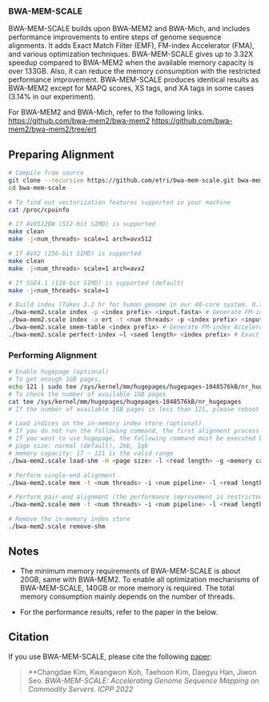 ### BWA-MEM-SCALE

BWA-MEM-SCALE builds upon BWA-MEM2 and BWA-Mich, and includes performance improvements to entire steps of genome sequence alignments.
It adds Exact Match Filter (EMF), FM-index Accelerator (FMA), and various optimization techniques.
BWA-MEM-SCALE gives up to 3.32X speedup compared to BWA-MEM2 when the available memory capacity is over 133GB.
Also, it can reduce the memory consumption with the restricted performance improvement. 
BWA-MEM-SCALE produces identical results as BWA-MEM2 except for MAPQ scores, XS tags, and XA tags in some cases (3.14% in our experiment).

For BWA-MEM2 and BWA-Mich, refer to the following links.
https://github.com/bwa-mem2/bwa-mem2
https://github.com/bwa-mem2/bwa-mem2/tree/ert

## Preparing Alignment
```sh
# Compile from source
git clone --recursive https://github.com/etri/bwa-mem-scale.git bwa-mem-scale
cd bwa-mem-scale

# To find out vectorization features supported in your machine
cat /proc/cpuinfo

# If AVX512BW (512-bit SIMD) is supported
make clean
make -j<num_threads> scale=1 arch=avx512

# If AVX2 (256-bit SIMD) is supported
make clean
make -j<num_threads> scale=1 arch=avx2

# If SSE4.1 (128-bit SIMD) is supported (default)
make -j<num_threads> scale=1

# Build index (Takes 3.2 hr for human genome in our 40-core system. 0.7 hr for BWT, 2.2 hr for ERT)
./bwa-mem2.scale index -p <index prefix> <input.fasta> # Generate FM-index of BWA-MEM2. Take ~1hour.
./bwa-mem2.scale index -a ert -t <num threads> -p <index prefix> <input.fasta> # Generate ERT index. Take 4~5 hours with 8 threads
./bwa-mem2.scale smem-table <index prefix> # Generate FM-index Accelerator (FMA) indices. Take ~1min.
./bwa-mem2.scale perfect-index –l <seed length> <index prefix> # Exact Match Filter (EMF) index. Take ~20min. <seed length> is the minimum read length.

```

### Performing Alignment
```sh
# Enable hugepage (optional)
# To get enough 1GB pages,
echo 121 | sudo tee /sys/kernel/mm/hugepages/hugepages-1048576kB/nr_hugepages
# To check the number of available 1GB pages
cat tee /sys/kernel/mm/hugepages/hugepages-1048576kB/nr_hugepages
# If the number of available 1GB pages is less than 121, please reboot your system and retry the above.

# Load indices on the in-memory index store (optional)
# If you do not run the following command, the first alignment process will load the indices on the in-memory index store.
# If you want to use hugepage, the following command must be executed before any alignment processes.
# page size: normal (default), 2mb, 1gb
# memory capacity: 17 ~ 121 is the valid range
./bwa-mem2.scale load-shm -H <page size> -l <read length> -g <memory capacity for indices> <index prefix>

# Perform single-end alignment
./bwa-mem2.scale mem -t <num threads> -i <num pipeline> -l <read length> -o <output.sam> <index prefix> <input.fastq>

# Perform pair-end alignment (the performance improvement is restricted.)
./bwa-mem2.scale mem -t <num threads> -i <num pipeline> -l <read length> -o <output.sam> <index prefix> <input_1.fastq> <input_2.fastq>

# Remove the in-memory index store
./bwa-mem2.scale remove-shm
```

## Notes

* The minimum memory requirements of BWA-MEM-SCALE is about 20GB, same with BWA-MEM2. To enable all optimization mechanisms of BWA-MEM-SCALE, 140GB or more memory is required. The total memory consumption mainly depends on the number of threads.

* For the performance results, refer to the paper in the below.

## Citation

If you use BWA-MEM-SCALE, please cite the following [paper](https://doi.org/10.1145/3545008.3545033):

> **Changdae Kim, Kwangwon Koh, Taehoon Kim, Daegyu Han, Jiwon Seo. *BWA-MEM-SCALE: Accelerating Genome Sequence Mapping on Commodity Servers. *ICPP 2022**
